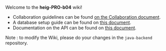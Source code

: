 Welcome to the **heig-PRO-b04** wiki!

* Collaboration guidelines can be found [on the Collaboration document](Collaboration).
* A database setup guide can be found on [this document](Database.Setup).
* Documentation on the API can be found on [this document](APIv1).

Note : to modify the Wiki, please do your changes in the `java-backend` repository.
